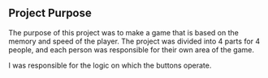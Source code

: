## Project Purpose

The purpose of this project was to make a game that is based on the memory and speed of the player. The project was divided into 4 parts for 4 people, and each person was responsible for their own area of the game. 

I was responsible for the logic on which the buttons operate.
